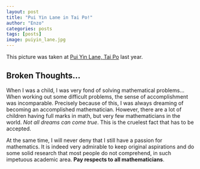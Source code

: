 ```yaml
---
layout: post
title: "Pui Yin Lane in Tai Po!"
author: "Enzo"
categories: posts
tags: [posts]
image: puiyin_lane.jpg
---
```


This picture was taken at [Pui Yin Lane, Tai Po](https://www.google.com/maps/@22.4456584,114.167019,19z) last year.

## Broken Thoughts...
When I was a child, I was very fond of solving mathematical problems... When working out some difficult problems, the sense of accomplishment was incomparable. Precisely because of this, I was always dreaming of becoming an accomplished mathematician. However, there are a lot of children having full marks in math, but very few mathematicians in the world. *Not all dreams can come true*. This is the cruelest fact that has to be accepted.

At the same time, I will never deny that I still have a passion for mathematics. It is indeed very admirable to keep original aspirations and do some solid research that most people do not comprehend, in such impetuous academic area. **Pay respects to all mathematicians**.